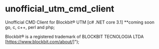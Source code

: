 # unofficial_utm_cmd_client
Unofficial CMD Client for Blockbit® UTM [c# .NET core 3.1]
**coming soon go, c, c++, perl and php;

Blockbit® is a registered trademark of BLOCKBIT TECNOLOGIA LTDA [https://www.blockbit.com/about/]");
